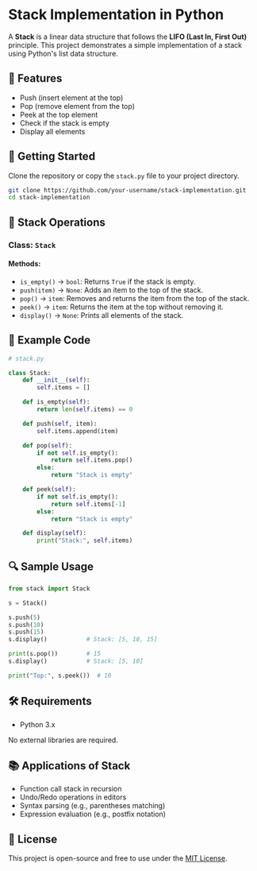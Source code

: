 # Stack Implementation in Python

A **Stack** is a linear data structure that follows the **LIFO (Last In, First Out)** principle. This project demonstrates a simple implementation of a stack using Python's list data structure.

## 📌 Features

- Push (insert element at the top)
- Pop (remove element from the top)
- Peek at the top element
- Check if the stack is empty
- Display all elements

## 🚀 Getting Started

Clone the repository or copy the `stack.py` file to your project directory.

```bash
git clone https://github.com/your-username/stack-implementation.git
cd stack-implementation
```

## 🧠 Stack Operations

### Class: `Stack`

#### Methods:

- `is_empty()` → `bool`: Returns `True` if the stack is empty.
- `push(item)` → `None`: Adds an item to the top of the stack.
- `pop()` → `item`: Removes and returns the item from the top of the stack.
- `peek()` → `item`: Returns the item at the top without removing it.
- `display()` → `None`: Prints all elements of the stack.

## 🧾 Example Code

```python
# stack.py

class Stack:
    def __init__(self):
        self.items = []

    def is_empty(self):
        return len(self.items) == 0

    def push(self, item):
        self.items.append(item)

    def pop(self):
        if not self.is_empty():
            return self.items.pop()
        else:
            return "Stack is empty"

    def peek(self):
        if not self.is_empty():
            return self.items[-1]
        else:
            return "Stack is empty"

    def display(self):
        print("Stack:", self.items)
```

## 🔍 Sample Usage

```python
from stack import Stack

s = Stack()

s.push(5)
s.push(10)
s.push(15)
s.display()           # Stack: [5, 10, 15]

print(s.pop())        # 15
s.display()           # Stack: [5, 10]

print("Top:", s.peek())  # 10
```

## 🛠️ Requirements

- Python 3.x

No external libraries are required.

## 📚 Applications of Stack

- Function call stack in recursion
- Undo/Redo operations in editors
- Syntax parsing (e.g., parentheses matching)
- Expression evaluation (e.g., postfix notation)

## 📄 License

This project is open-source and free to use under the [MIT License](LICENSE).
